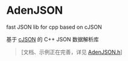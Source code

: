 # AdenJSON

fast JSON lib for cpp based on cJSON

基于 [cJSON](https://github.com/DaveGamble/cJSON) 的 C++ JSON 数据解析库

> [文档、示例正在完善，详见 [AdenJSON.h](https://github.com/VoidmatrixHeathcliff/AdenJSON/blob/main/AdenJSON.h)]
